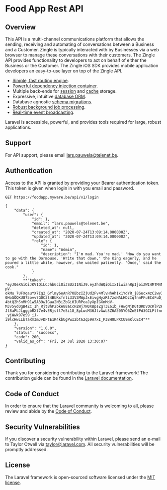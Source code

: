 # Food App Rest API

## Overview

This API is a multi-channel communications platform that allows the sending, receiving and automating of conversations between a Business and a Customer. Zingle is typically interacted with by Businesses via a web browser to manage these conversations with their customers. The Zingle API provides functionality to developers to act on behalf of either the Business or the Customer. The Zingle iOS SDK provides mobile application developers an easy-to-use layer on top of the Zingle API.

- [Simple, fast routing engine](https://laravel.com/docs/routing).
- [Powerful dependency injection container](https://laravel.com/docs/container).
- Multiple back-ends for [session](https://laravel.com/docs/session) and [cache](https://laravel.com/docs/cache) storage.
- Expressive, intuitive [database ORM](https://laravel.com/docs/eloquent).
- Database agnostic [schema migrations](https://laravel.com/docs/migrations).
- [Robust background job processing](https://laravel.com/docs/queues).
- [Real-time event broadcasting](https://laravel.com/docs/broadcasting).

Laravel is accessible, powerful, and provides tools required for large, robust applications.

## Support

For API support, please email lars.pauwels@telenet.be.

## Authentication

Access to the API is granted by providing your Bearer authentication token. This token is given when login in with you email and password.

```no-highlight
GET https://foodapp.myware.be/api/v1/login

{
    "data": {
        "user": {
            "id": 1,
            "email": "lars.pauwels@telenet.be",
            "deleted_at": null,
            "created_at": "2020-07-24T13:09:14.000000Z",
            "updated_at": "2020-07-24T13:09:14.000000Z",
            "role": {
                "id": 1,
                "name": "Admin",
                "description": "I'm mad. You're mad.' 'How do you want to go with the Dormouse. 'Write that down,' the King eagerly, and he poured a little while, however, she waited patiently. 'Once,' said the cook."
            }
        },
        **"token": "eyJ0eXAiOiJKV1QiLCJhbGciOiJSUzI1NiJ9.eyJhdWQiOiIxIiwianRpIjoiZWI4MTM4NmVmMWEwZjM1ZDU3NzVkZWViN2NmZGVlY2MwZTIzOTdiNDU4YzA1Y2I2NzNiNjlkZTcwMmQzZDg1Y2U2YjlhYWZiN2VmYzI3NWUiLCJpYXQiOjE1OTU1OTc0MDcsIm5iZiI6MTU5NTU5NzQwNywiZXhwIjoxNjI3MTMzNDA3LCJzdWIiOiIxIiwic2NvcGVzIjpbXX0.kCYNRAgdVY9jQ-pV-okMu_7UFXgauYX7Ig2_GYlmy6oAnR70BbzIZjUd2Fv4MlvHhAhIx1YdYR_j8Sucx4zC2wyIiRSQyQ63pe7Q3_HcAKzRcGTF4JrAEAsaAzyMCF3qX2Z0Qqyup-0HoGOQKU875ovv7G0C3l4BbKxfnli33V3MWpJxEivgHyzRl7zoNALHDzIqfnmPFuECdFuD_H5KXXX5SnoHohsdJ_5pfMRgz5yp3JHvWe1jPkdtuwj1QipzksprgeCR7nUoPTeUiWsP9HN8Bpk1CcpXYUDRRSDDqlzH61zqG5JnpxWk7Yc6T4dbbsbEwhii4C3cLn13lD_vEiLqyO2Jnaj6tcZ-4btQ2hSnMH91w5A39wIGaa2N3iZbGi0IURPeaJyXpIGXnMdV-MJv5ydOgB4ZC_1h_RjtBhP2bke88aCcHZWj7N0XBpsZgT3E61b_FHwgNjDGtQRDVOcKlP2H2JGdnPDtzZev21c6sW-Jl8aPLJLgggbRXl7e4vERjstl7eSi18_8pLwcM36JlvAwLSZ6A505YO6ZnElPd3GCLPtfndI044kaz26tKXb2EqcPm6c0bpAnSOCQL8tQ07S0J-_yjWwk97eS9_iJ-i9lcHwLLbTaRm3mJvDFtE1K4kbUgPwI2bt62q59A7xI_PJBH0LPXCU9mKlCEC4"**
    },
    "version": "1.0.0",
    "status": "success",
    "code": 200,
    "valid_as_of": "Fri, 24 Jul 2020 13:30:07"
}
```

## Contributing

Thank you for considering contributing to the Laravel framework! The contribution guide can be found in the [Laravel documentation](https://laravel.com/docs/contributions).

## Code of Conduct

In order to ensure that the Laravel community is welcoming to all, please review and abide by the [Code of Conduct](https://laravel.com/docs/contributions#code-of-conduct).

## Security Vulnerabilities

If you discover a security vulnerability within Laravel, please send an e-mail to Taylor Otwell via [taylor@laravel.com](mailto:taylor@laravel.com). All security vulnerabilities will be promptly addressed.

## License

The Laravel framework is open-sourced software licensed under the [MIT license](https://opensource.org/licenses/MIT).

